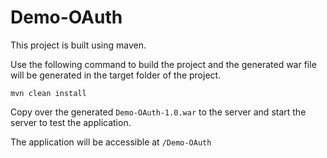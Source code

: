# Demo-OAuth

This project is built using maven.

Use the following command to build the project and the generated war file will be generated in the target folder of the project.

````
mvn clean install
````

Copy over the generated `Demo-OAuth-1.0.war` to the server and start the server to test the application.

The application will be accessible at `/Demo-OAuth`